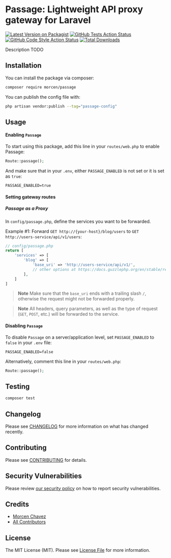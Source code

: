 # Passage: Lightweight API proxy gateway for Laravel

[![Latest Version on Packagist](https://img.shields.io/packagist/v/morcen/passage.svg?style=flat-square)](https://packagist.org/packages/morcen/passage)
[![GitHub Tests Action Status](https://img.shields.io/github/actions/workflow/status/morcen/passage/run-tests.yml?branch=main&label=tests&style=flat-square)](https://github.com/morcen/passage/actions?query=workflow%3Arun-tests+branch%3Amain)
[![GitHub Code Style Action Status](https://img.shields.io/github/actions/workflow/status/morcen/passage/fix-php-code-style-issues.yml?branch=main&label=code%20style&style=flat-square)](https://github.com/morcen/passage/actions?query=workflow%3A"Fix+PHP+code+style+issues"+branch%3Amain)
[![Total Downloads](https://img.shields.io/packagist/dt/morcen/passage.svg?style=flat-square)](https://packagist.org/packages/morcen/passage)

Description TODO

## Installation

You can install the package via composer:

```bash
composer require morcen/passage
```

You can publish the config file with:

```bash
php artisan vendor:publish --tag="passage-config"
```


## Usage

#### Enabling `Passage`
To start using this package, add this line in your `routes/web.php` to enable Passage:
```php
Route::passage();
```

And make sure that in your `.env`, either `PASSAGE_ENABLED` is not set or it is set as `true`:
```env
PASSAGE_ENABLED=true
```

#### Setting gateway routes
##### Passage as a Proxy
In `config/passage.php`, define the services you want to be forwarded.

Example #1:
Forward `GET http://{your-host}/blog/users` to `GET http://users-service/api/v1/users`:
```php
// config/passage.php
return [
    'services' => [
        'blog' => [
            'base_uri' => 'http://users-service/api/v1/',
            // other options at https://docs.guzzlephp.org/en/stable/request-options.html
        ],
    ]
]
```
> **Note**
> Make sure that the `base_uri` ends with a trailing slash `/`, otherwise the request might not be forwarded properly.


> **Note**
> All headers, query parameters, as well as the type of request (`GET`, `POST`, etc.) will be forwarded to the service.

#### Disabling `Passage`
To disable `Passage` on a server/application level, set `PASSAGE_ENABLED` to `false` in your `.env` file:
```env
PASSAGE_ENABLED=false
```

Alternatively, comment this line in your `routes/web.php`:
```php
Route::passage();
```

## Testing

```bash
composer test
```

## Changelog

Please see [CHANGELOG](CHANGELOG.md) for more information on what has changed recently.

## Contributing

Please see [CONTRIBUTING](CONTRIBUTING.md) for details.

## Security Vulnerabilities

Please review [our security policy](../../security/policy) on how to report security vulnerabilities.

## Credits

- [Morcen Chavez](https://github.com/morcen)
- [All Contributors](../../contributors)

## License

The MIT License (MIT). Please see [License File](LICENSE.md) for more information.
